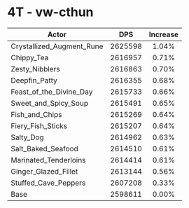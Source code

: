 # 4T - vw-cthun
| Actor | DPS | Increase |
|---|:---:|:---:|
|Crystallized_Augment_Rune|2625598|1.04%|
|Chippy_Tea|2616957|0.71%|
|Zesty_Nibblers|2616863|0.70%|
|Deepfin_Patty|2616355|0.68%|
|Feast_of_the_Divine_Day|2615733|0.66%|
|Sweet_and_Spicy_Soup|2615491|0.65%|
|Fish_and_Chips|2615269|0.64%|
|Fiery_Fish_Sticks|2615207|0.64%|
|Salty_Dog|2614962|0.63%|
|Salt_Baked_Seafood|2614510|0.61%|
|Marinated_Tenderloins|2614414|0.61%|
|Ginger_Glazed_Fillet|2613144|0.56%|
|Stuffed_Cave_Peppers|2607208|0.33%|
|Base|2598611|0.00%|
